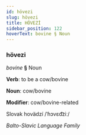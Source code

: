 ```yaml
---
id: hövezi
slug: hövezi
title: HÖVEZİ
sidebar_position: 122
hoverText: bovine § Noun
---
```


### hövezi

*bovine* **§** Noun

**Verb**: to be a cow/bovine

**Noun**: cow/bovine

**Modifier**: cow/bovine-related

Slovak hovädzí /ˈɦɔvɛd͡ziː/

*Balto-Slavic Language Family*